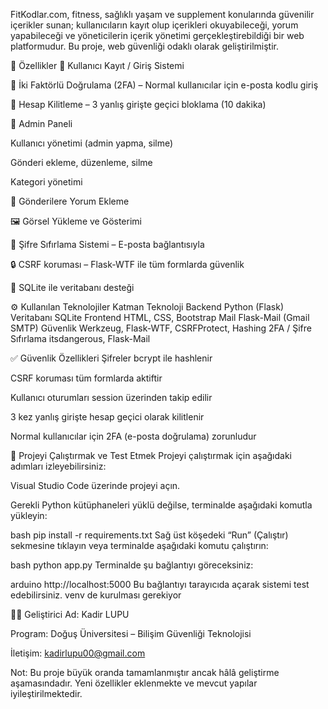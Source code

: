 FitKodlar.com, fitness, sağlıklı yaşam ve supplement konularında güvenilir içerikler sunan; kullanıcıların kayıt olup içerikleri okuyabileceği, yorum yapabileceği ve yöneticilerin içerik yönetimi gerçekleştirebildiği bir web platformudur. Bu proje, web güvenliği odaklı olarak geliştirilmiştir.

🚀 Özellikler
🔐 Kullanıcı Kayıt / Giriş Sistemi

🧩 İki Faktörlü Doğrulama (2FA) – Normal kullanıcılar için e-posta kodlu giriş

🚫 Hesap Kilitleme – 3 yanlış girişte geçici bloklama (10 dakika)

🧠 Admin Paneli

Kullanıcı yönetimi (admin yapma, silme)

Gönderi ekleme, düzenleme, silme

Kategori yönetimi

📝 Gönderilere Yorum Ekleme

🖼️ Görsel Yükleme ve Gösterimi

🧹 Şifre Sıfırlama Sistemi – E-posta bağlantısıyla

🔒 CSRF koruması – Flask-WTF ile tüm formlarda güvenlik

🧪 SQLite ile veritabanı desteği

⚙️ Kullanılan Teknolojiler
Katman	Teknoloji
Backend	Python (Flask)
Veritabanı	SQLite
Frontend	HTML, CSS, Bootstrap
Mail	Flask-Mail (Gmail SMTP)
Güvenlik	Werkzeug, Flask-WTF, CSRFProtect, Hashing
2FA / Şifre Sıfırlama	itsdangerous, Flask-Mail

✅ Güvenlik Özellikleri
Şifreler bcrypt ile hashlenir

CSRF koruması tüm formlarda aktiftir

Kullanıcı oturumları session üzerinden takip edilir

3 kez yanlış girişte hesap geçici olarak kilitlenir

Normal kullanıcılar için 2FA (e-posta doğrulama) zorunludur

🔧 Projeyi Çalıştırmak ve Test Etmek
Projeyi çalıştırmak için aşağıdaki adımları izleyebilirsiniz:

Visual Studio Code üzerinde projeyi açın.

Gerekli Python kütüphaneleri yüklü değilse, terminalde aşağıdaki komutla yükleyin:

bash
pip install -r requirements.txt
Sağ üst köşedeki “Run” (Çalıştır) sekmesine tıklayın veya terminalde aşağıdaki komutu çalıştırın:

bash
python app.py
Terminalde şu bağlantıyı göreceksiniz:

arduino
http://localhost:5000
Bu bağlantıyı tarayıcıda açarak sistemi test edebilirsiniz.
venv de kurulması gerekiyor

👨‍💻 Geliştirici
Ad: Kadir LUPU

Program: Doğuş Üniversitesi – Bilişim Güvenliği Teknolojisi

İletişim: kadirlupu00@gmail.com

Not: Bu proje büyük oranda tamamlanmıştır ancak hâlâ geliştirme aşamasındadır. Yeni özellikler eklenmekte ve mevcut yapılar iyileştirilmektedir.

